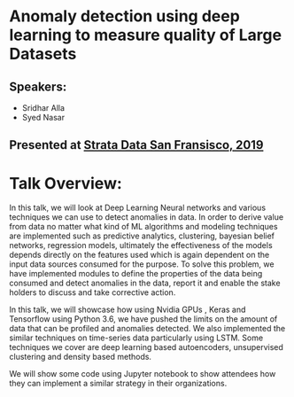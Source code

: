 # Anomaly detection using deep learning to measure quality of Large Datasets ​

## Speakers:

* Sridhar Alla
* Syed Nasar

## Presented at [Strata Data San Fransisco, 2019](https://conferences.oreilly.com/strata/strata-ca/public/schedule/detail/72656)

# Talk Overview: 
In this talk, we will look at Deep Learning Neural networks and various techniques we can use to detect anomalies in data. In order to derive value from data no matter what kind of ML algorithms and modeling techniques are implemented such as predictive analytics, clustering, bayesian belief networks, regression models, ultimately the effectiveness of the models depends directly on the features used which is again dependent on the input data sources consumed for the purpose. 
To solve this problem, we have implemented modules to define the properties of the data being consumed and detect anomalies in the data, report it and enable the stake holders to discuss and take corrective action.

In this talk, we will showcase how using Nvidia GPUs , Keras and Tensorflow using Python 3.6, we have pushed the limits on the amount of data that can be profiled and anomalies detected. We also implemented the similar techniques on time-series data particularly using LSTM. Some techniques we cover are deep learning based autoencoders, unsupervised clustering and density based methods.

We will show some code using Jupyter notebook to show attendees how they can implement a similar strategy in their organizations.